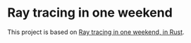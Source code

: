 # Ray tracing in one weekend

This project is based on [Ray tracing in one weekend, in Rust](https://misterdanb.github.io/raytracinginrust/).
